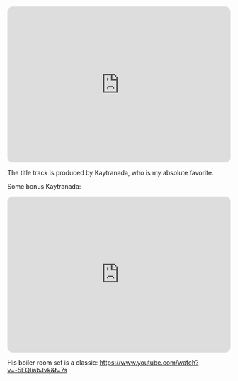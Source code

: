 <iframe style="border-radius:12px" src="https://open.spotify.com/embed/album/3akQbvTaRFTiQYZILxVm3E?utm_source=generator" width="100%" height="352" frameBorder="0" allowfullscreen="" allow="autoplay; clipboard-write; encrypted-media; fullscreen; picture-in-picture" loading="lazy"></iframe>

The title track is produced by Kaytranada, who is my absolute favorite.

Some bonus Kaytranada:

<iframe style="border-radius:12px" src="https://open.spotify.com/embed/album/6JD4Qerb8IcaAzFgpFw0sa?utm_source=generator" width="100%" height="352" frameBorder="0" allowfullscreen="" allow="autoplay; clipboard-write; encrypted-media; fullscreen; picture-in-picture" loading="lazy"></iframe>

His boiler room set is a classic: https://www.youtube.com/watch?v=-5EQIiabJvk&t=7s